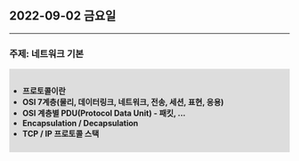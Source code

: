 ## 2022-09-02 금요일

---

### 주제: 네트워크 기본

<div style="background: #DDD; padding-top: 15px; padding-bottom: 10px;">

- <b>프로토콜이란
- OSI 7계층(물리, 데이터링크, 네트워크, 전송, 세션, 표현, 응용)
- OSI 계층별 PDU(Protocol Data Unit) - 패킷, ...
- Encapsulation / Decapsulation
- TCP / IP 프로토콜 스택 </b>

</div>
